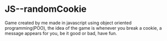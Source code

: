 # JS--randomCookie
Game created by me made in javascript using object oriented programming(POO), the idea of the game is whenever you break a cookie, a message appears for you, be it good or bad, have fun.
